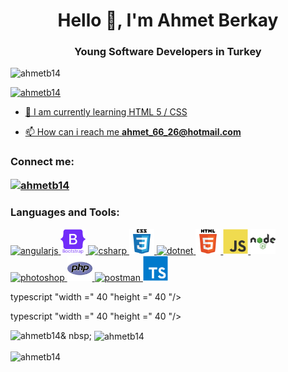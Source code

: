 <h1 align = "center"> Hello 👋, I'm Ahmet Berkay </h1>
<h3 align = "center"> Young Software Developers in Turkey </h3>

<p align = "left"> <img src = "https://komarev.com/ghpvc/?username=ahmetb14&label=Profile%20views&color=0e75b6&style=flat" alt = "ahmetb14" /> </p>

<p align = "left"> <a href = "https: //github.com/ryo-ma/github-profile-trophy"><img src = "https://github-profile-trophy.vercel.app/?username=ahmetb14" alt = "ahmetb14" /> </ a> </p>

- 🌱 I am currently learning HTML 5 / CSS 

- 📫 How can i reach me **ahmet_66_26@hotmail.com**

<h3 align = "left"> Connect me: </ h3>
<p align = "sol ">
<a href="https://linkedin.com/in/ahmetb14" target="blank"> <img align = "center" src = "https://cdn.jsdelivr.net/npm/simple-icons@3.0 .1 / icons / linkedin.svg "alt =" ahmetb14 "height =" 30 "width =" 40 "/> </a>
</p>

<h3 align =" left "> Languages and Tools: </h3>
<p align = "left"> <a href="https://angular.io" target="_blank"> <img src = "https://raw.githubusercontent.com/devicons/devicon/master/icons/ angularjs / angularjs-original-wordmark.svg "alt =" angularjs "width =" 40 "height =" 40 "/> </a> <a href="https://getbootstrap.com" target="_blank"> <img src = "https://raw.githubusercontent.com/devicons/devicon/master/icons/bootstrap/bootstrap-plain-wordmark.svg" alt = "bootstrap" width = "40" height = "40" /> </a> <a href="https://www.w3schools.com/cs/" target="_blank"> <img src = "https: //raw.githubusercontent.com / devicons / devicon / master / icons / csharp / csharp-original.svg "alt =" csharp "width =" 40 "height =" 40 "/> </a> <a href =" https: // www. w3schools.com/css/ "target =" _ blank "> <img src =" https://raw.githubusercontent.com/devicons/devicon/master/icons/css3/css3-original-wordmark.svg "alt =" css3 "width =" 40 "height =" 40 "/> </a> <a href="https://dotnet.microsoft.com/" target="_blank"> <img src =" https: // raw. githubusercontent.com/devicons/devicon/master/icons/dot-net/dot-net-original-wordmark.svg "alt =" dotnet "width =" 40 "height =" 40 "/> </a> <a href = "https: //www.w3.org / html / "target =" _ blank "> <img src =" https://raw.githubusercontent.com/devicons/devicon/master/icons/html5/html5-original-wordmark.svg "alt =" html5 "genişliği = "40" height = "40" /> </a> <a href="https://developer.mozilla.org/en-US/docs/Web/JavaScript" target="_blank"> <img src = "https://raw.githubusercontent.com/devicons/devicon/master/icons/javascript/javascript-original.svg" alt = "javascript" width = "40" height = "40" /> </a> <a href = "https://nodejs.org" target = "_ blank"> <img src = "https://raw.githubusercontent.com/devicons/devicon/master/icons/nodejs/nodejs-original-wordmark.svg" alt = "nodejs "width =" 40 "height =" 40 "/> </a> <a href="https://www.photoshop.com/en" target="_blank"> <img src =" https: // raw.githubusercontent.com/devicons/devicon/master/icons/photoshop/photoshop-line.svg "alt =" photoshop "width =" 40 "height =" 40 "/> </a> <a href =" https: //www.php.net "target =" _ blank "> <img src =" https://raw.githubusercontent.com/devicons/devicon/master/icons/php/php-original.svg "alt =" php " width = "40" height = "40" /> </a> <a href="https://postman.com" target="_blank"> <img src = "https: //www.vectorlogo.zone / logos / getpostman / getpostman-icon.svg "alt =" postman "width =" 40 "height =" 40 "/> </a> <a href =" https://www.typescriptlang.org/ "hedef = "_ blank"> <img src = "https://raw.githubusercontent.com/devicons/devicon/master/icons/typescript/typescript-original.svg" alt = "typcript" width = "40" height = "40 "/> </a> </p>typescript "width =" 40 "height =" 40 "/> </a> </p>typescript "width =" 40 "height =" 40 "/> </a> </p>

<p> <img align = "left" src = "https://github-readme-stats.vercel.app/api/top-langs?username=ahmetb14&show_icons=true&locale=en&layout=compact" alt = "ahmetb14" /> </p>

<p> & nbsp; <img align = "center" src = "https://github-readme-stats.vercel.app/api?username=ahmetb14&show_icons=true&locale=en" alt = "ahmetb14" /> </p>

<p> <img align = "center" src = "https://github-readme-streak-stats.herokuapp.com/?user=ahmetb14&" alt = "ahmetb14" /> </p>
